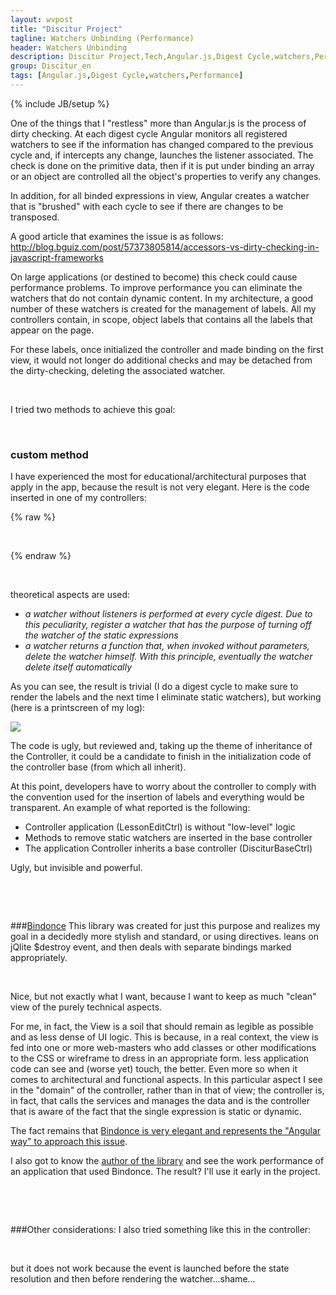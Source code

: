 ```yaml
---
layout: wvpost
title: "Discitur Project"
tagline: Watchers Unbinding (Performance)
header: Watchers Unbinding
description: Discitur Project,Tech,Angular.js,Digest Cycle,watchers,Performance
group: Discitur_en
tags: [Angular.js,Digest Cycle,watchers,Performance]
---
```

{% include JB/setup %}
<!-- Markup JSON-LD generato da Assistente per il markup dei dati strutturati di Google. -->
<script type="application/ld+json">
{
  "@context" : "http://schema.org",
  "@type" : "Article",
  "name" : "Angular.js Watchers Unbinding (Performance)",
  "author" : {
    "@type" : "Person",
    "name" : "William Verdolini"
  },
  "datePublished" : "2014-02-10",
  "articleSection" : [ "Digest Cycle", "Angular.js", "watchers", "$$watchers", "$watch", "Performance" ],
  "url" : "http://williamverdolini.github.io/2014/02/18/discitur-Watchers_unbinding_en/"
}
</script>

One of the things that I "restless" more than Angular.js is the process of dirty checking. 
At each digest cycle Angular monitors all registered watchers to see if the information has changed compared to the previous cycle 
and, if intercepts any change, launches the listener associated. The check is done on the primitive data, then if it is put under binding an array 
or an object are controlled all the object's properties to verify any changes. 

In addition, for all binded expressions in view, Angular creates a watcher that is "brushed" with each cycle to see if there are changes 
to be transposed. 

A good article that examines the issue is as follows: <a href="http://blog.bguiz.com/post/57373805814/accessors-vs-dirty-checking-in-javascript-frameworks" target="_blank">http://blog.bguiz.com/post/57373805814/accessors-vs-dirty-checking-in-javascript-frameworks</a>


On large applications (or destined to become) this check could cause performance problems. 
To improve performance you can eliminate the watchers that do not contain dynamic content. 
In my architecture, a good number of these watchers is created for the management of labels. 
All my controllers contain, in scope, object labels that contains all the labels that appear on the page. 

For these labels, once initialized the controller and made ​​binding on the first view, it would not longer do additional checks 
and may be detached from the dirty-checking, deleting the associated watcher. 

 

I tried two methods to achieve this goal: 

 

### custom method 
I have experienced the most for educational/architectural purposes that apply in the app, because the result is not very elegant. 
Here is the code inserted in one of my controllers:
 


{% raw %}
<script type="syntaxhighlighter" class="brush: javascript">
<![CDATA[
var _watchers = false;
var _detachStaticWatchers = $scope.$watch(function () {
    // first digest cycle: do nothing to populate view
    if (!_watchers) {
        _watchers = true;
    }
    // second digest cycle: remove static watchers
    else {
        var _reLabels = /^{{labels\..*}}/
        for (var i = $scope.$$watchers.length - 1; i >= 0; i--) {
            if ($scope.$$watchers[i].exp &&
                $scope.$$watchers[i].exp.exp &&
                _reLabels.test($scope.$$watchers[i].exp.exp)) {
                $scope.$$watchers.splice(i, 1);
            }
        }
        // detach this watch
        _detachStaticWatchers();
    }
    console.log($scope.$$watchers.length);
    console.log($scope.$$watchers);
})
]]></script> 
{% endraw %}

 

theoretical aspects are used: 

- _a watcher without listeners is performed at every cycle digest. Due to this peculiarity, register a watcher that has the purpose of turning off the watcher of the static expressions_ 
- _a watcher returns a function that, when invoked without parameters, delete the watcher himself. With this principle, eventually the watcher delete itself automatically_
 

As you can see, the result is trivial (I do a digest cycle to make sure to render the labels and the next time I eliminate static watchers), 
but working (here is a printscreen of my log):



<img src="{{ BASE_PATH }}/images/discitur/watchers_unbinding.png" />

The code is ugly, but reviewed and, taking up the theme of inheritance of the Controller, 
it could be a candidate to finish in the initialization code of the controller base (from which all inherit).

At this point, developers have to worry about the controller to comply with the convention used for the insertion of labels and everything 
would be transparent. An example of what reported is the following:

- Controller application (LessonEditCtrl) is without "low-level" logic 
- Methods to remove static watchers are inserted in the base controller 
- The application Controller inherits a base controller (DisciturBaseCtrl)


Ugly, but invisible and powerful.

 

 

###<a href="https://github.com/Pasvaz/bindonce" target="_blank">Bindonce</a>
This library was created for just this purpose and realizes my goal in a decidedly more stylish and standard, 
or using directives. leans on jQlite $destroy event, and then deals with separate bindings marked appropriately.

 

Nice, but not exactly what I want, because I want to keep as much "clean" view of the purely technical aspects.

For me, in fact, the View is a soil that should remain as legible as possible and as less dense of UI logic. 
This is because, in a real context, the view is fed into one or more web-masters who add classes or other modifications to the CSS or wireframe 
to dress in an appropriate form. less application code can see and (worse yet) touch, the better. 
Even more so when it comes to architectural and functional aspects. In this particular aspect I see in the "domain" of the controller, 
rather than in that of view; the controller is, in fact, that calls the services and manages the data and is the controller that is aware of the fact that the single expression is static or dynamic.

The fact remains that <a href="http://slid.es/pasqualevazzana/angularjs-binding" target="_blank">Bindonce is very elegant and represents the "Angular way" to approach this issue</a>.

I also got to know the <a href="https://twitter.com/PasqualeVazzana" target="_blank">author of the library</a> and see the work performance of an application that used Bindonce. 
The result? I'll use it early in the project.

 

 

###Other considerations:
I also tried something like this in the controller:



<script type="syntaxhighlighter" class="brush: javascript">
<![CDATA[
$scope.$on('$viewContentLoaded', function () {
    $scope.$$watchers.splice(1,1); //uno a caso per fare una prova...
});
]]></script> 

but it does not work because the event is launched before the state resolution and then before rendering the watcher...shame...